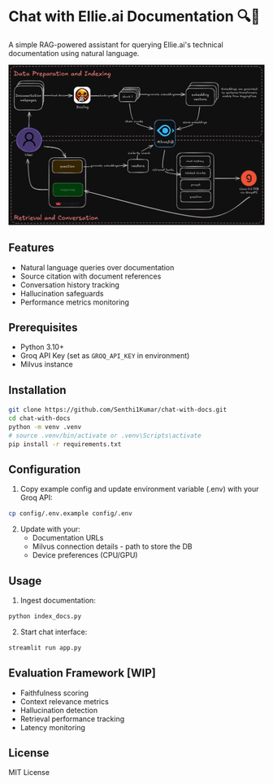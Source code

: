 # Chat with Ellie.ai Documentation 🔍🤖

A simple RAG-powered assistant for querying Ellie.ai's technical documentation using natural language.

![Project Architecture diagram](assets/imgs/ellie-rag-arch.png)

## Features
- Natural language queries over documentation
- Source citation with document references
- Conversation history tracking
- Hallucination safeguards
- Performance metrics monitoring

## Prerequisites
- Python 3.10+
- Groq API Key (set as `GROQ_API_KEY` in environment)
- Milvus instance

## Installation
```bash
git clone https://github.com/Senthi1Kumar/chat-with-docs.git
cd chat-with-docs
python -m venv .venv
# source .venv/bin/activate or .venv\Scripts\activate
pip install -r requirements.txt
```

## Configuration
1. Copy example config and update environment variable (.env) with your Groq API:
```bash
cp config/.env.example config/.env
```
2. Update with your:
   - Documentation URLs
   - Milvus connection details - path to store the DB
   - Device preferences (CPU/GPU)

## Usage
1. Ingest documentation:
```bash
python index_docs.py
```
2. Start chat interface:
```bash
streamlit run app.py
```

## Evaluation Framework [WIP]
- Faithfulness scoring
- Context relevance metrics
- Hallucination detection
- Retrieval performance tracking
- Latency monitoring

## License
MIT License